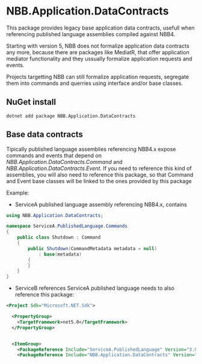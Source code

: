 ﻿# NBB.Application.DataContracts

This package provides legacy base application data contracts, usefull when referencing published language assemblies compiled against NBB4.

Starting with version 5, NBB does not formalize application data contracts any more, because there are packages like MediatR, that offer application mediator functionality and they ussually formalize application requests and events.

Projects targetting NBB can still formalize application requests, segregate them into commands and querries using interface and/or base classes.

## NuGet install
```
dotnet add package NBB.Application.DataContracts
```

## Base data contracts
Tipically published language assemblies referencing NBB4.x expose commands and events that depend on *NBB.Application.DataContracts.Command* and *NBB.Application.DataContracts.Event*. If you need to reference this kind of assemblies, you will also need to reference this package, so that Command and Event base classes will be linked to the ones provided by this package

Example:
- ServiceA published language assembly referencing NBB4.x, contains
```csharp
using NBB.Application.DataContracts;

namespace ServiceA.PublishedLanguage.Commands
{
    public class Shutdown : Command
    {
        public Shutdown(CommandMetadata metadata = null)
            : base(metadata)
        {
        }
    }
}
```
- ServiceB references ServiceA published language needs to also reference this package:
```xml
<Project Sdk="Microsoft.NET.Sdk">

  <PropertyGroup>
    <TargetFramework>net5.0</TargetFramework>
  </PropertyGroup>


  <ItemGroup>
    <PackageReference Include="ServiceA.PublishedLanguage" Version="3.0.11" />
    <PackageReference Include="NBB.Application.DataContracts" Version="5.1.1" />
```

